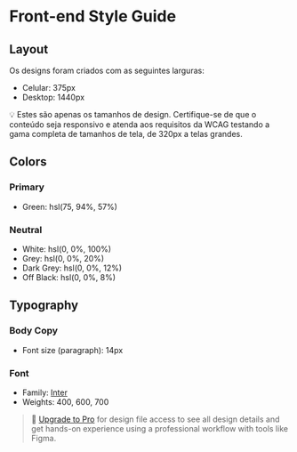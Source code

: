 # Front-end Style Guide

## Layout

Os designs foram criados com as seguintes larguras:

- Celular: 375px
- Desktop: 1440px

💡 Estes são apenas os tamanhos de design. Certifique-se de que o conteúdo seja responsivo e atenda aos requisitos da WCAG testando a gama completa de tamanhos de tela, de 320px a telas grandes.

## Colors

### Primary

- Green: hsl(75, 94%, 57%)

### Neutral

- White: hsl(0, 0%, 100%)
- Grey: hsl(0, 0%, 20%)
- Dark Grey: hsl(0, 0%, 12%)
- Off Black: hsl(0, 0%, 8%)

## Typography

### Body Copy

- Font size (paragraph): 14px

### Font

- Family: [Inter](https://fonts.google.com/specimen/Inter)
- Weights: 400, 600, 700

> 💎 [Upgrade to Pro](https://www.frontendmentor.io/pro?ref=style-guide) for design file access to see all design details and get hands-on experience using a professional workflow with tools like Figma.
